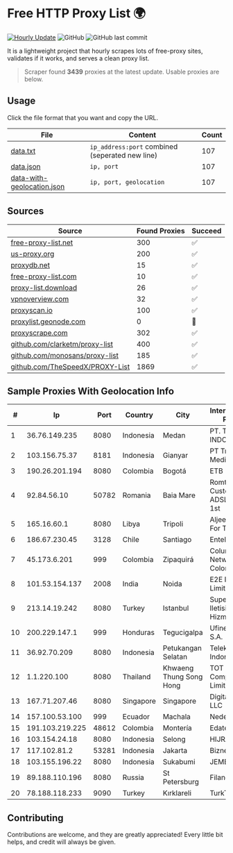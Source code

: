 
# Free HTTP Proxy List 🌍

[![Hourly Update](https://github.com/mertguvencli/http-proxy-list/actions/workflows/main.yml/badge.svg?branch=main)](https://github.com/mertguvencli/http-proxy-list/actions/workflows/main.yml)
![GitHub](https://img.shields.io/github/license/mertguvencli/http-proxy-list)
![GitHub last commit](https://img.shields.io/github/last-commit/mertguvencli/http-proxy-list)

It is a lightweight project that hourly scrapes lots of free-proxy sites, validates if it works, and serves a clean proxy list.


> Scraper found **3439** proxies at the latest update. Usable proxies are below.

## Usage

Click the file format that you want and copy the URL.


|File|Content|Count|
|----|-------|-----|
|[data.txt](https://raw.githubusercontent.com/mertguvencli/http-proxy-list/main/proxy-list/data.txt)|`ip_address:port` combined (seperated new line)|107|
|[data.json](https://raw.githubusercontent.com/mertguvencli/http-proxy-list/main/proxy-list/data.json)|`ip, port`|107|
|[data-with-geolocation.json](https://raw.githubusercontent.com/mertguvencli/http-proxy-list/main/proxy-list/data-with-geolocation.json)|`ip, port, geolocation`|107|

## Sources

|Source|Found Proxies|Succeed|
|------|-------------|-------|
|[free-proxy-list.net](https://free-proxy-list.net)|300|✅|
|[us-proxy.org](https://www.us-proxy.org)|200|✅|
|[proxydb.net](http://proxydb.net)|15|✅|
|[free-proxy-list.com](https://free-proxy-list.com/?page=&port=&type%5B%5D=http&type%5B%5D=https&up_time=0&search=Search)|10|✅|
|[proxy-list.download](https://www.proxy-list.download/HTTP)|26|✅|
|[vpnoverview.com](https://vpnoverview.com/privacy/anonymous-browsing/free-proxy-servers)|32|✅|
|[proxyscan.io](https://www.proxyscan.io)|100|✅|
|[proxylist.geonode.com](https://proxylist.geonode.com/api/proxy-list?limit=300&page=1&sort_by=lastChecked&sort_type=desc&protocols=http,https)|0|🚫|
|[proxyscrape.com](https://api.proxyscrape.com/v2/?request=displayproxies&protocol=http&timeout=10000&country=all&ssl=all&anonymity=all)|302|✅|
|[github.com/clarketm/proxy-list](https://raw.githubusercontent.com/clarketm/proxy-list/master/proxy-list-raw.txt)|400|✅|
|[github.com/monosans/proxy-list](https://raw.githubusercontent.com/monosans/proxy-list/main/proxies/http.txt)|185|✅|
|[github.com/TheSpeedX/PROXY-List](https://raw.githubusercontent.com/TheSpeedX/PROXY-List/master/http.txt)|1869|✅|


## Sample Proxies With Geolocation Info

|#|Ip|Port|Country|City|Internet Service Provider|
|-|--|----|-------|----|-------------------------|
|1|36.76.149.235|8080|Indonesia|Medan|PT. TELKOM INDONESIA|
|2|103.156.75.37|8181|Indonesia|Gianyar|PT Trika Global Media|
|3|190.26.201.194|8080|Colombia|Bogotá|ETB - Colombia|
|4|92.84.56.10|50782|Romania|Baia Mare|Romtelecom Customers ADSL Dynamic 1st|
|5|165.16.60.1|8080|Libya|Tripoli|Aljeel Aljadeed For Technology|
|6|186.67.230.45|3128|Chile|Santiago|Entel Chile S.A.|
|7|45.173.6.201|999|Colombia|Zipaquirá|Columbus Networks Colombia|
|8|101.53.154.137|2008|India|Noida|E2E Networks Limited|
|9|213.14.19.242|8080|Turkey|Istanbul|Superonline Iletisim Hizmetleri A.S.|
|10|200.229.147.1|999|Honduras|Tegucigalpa|Ufinet Panama S.A.|
|11|36.92.70.209|8080|Indonesia|Petukangan Selatan|Telekomunikasi Indonesia|
|12|1.1.220.100|8080|Thailand|Khwaeng Thung Song Hong|TOT Public Company Limited|
|13|167.71.207.46|8080|Singapore|Singapore|DigitalOcean, LLC|
|14|157.100.53.100|999|Ecuador|Machala|Nedetel S.A.|
|15|191.103.219.225|48612|Colombia|Montería|Edatel S.a. E.S.P|
|16|103.154.24.18|8080|Indonesia|Selong|HIJRAHNET|
|17|117.102.81.2|53281|Indonesia|Jakarta|Biznet Networks|
|18|103.155.196.22|8080|Indonesia|Sukabumi|JEMBATANDATA|
|19|89.188.110.196|8080|Russia|St Petersburg|Filanco LLC|
|20|78.188.118.233|9090|Turkey|Kırklareli|TurkTelecom|



## Contributing

Contributions are welcome, and they are greatly appreciated! Every
little bit helps, and credit will always be given.

